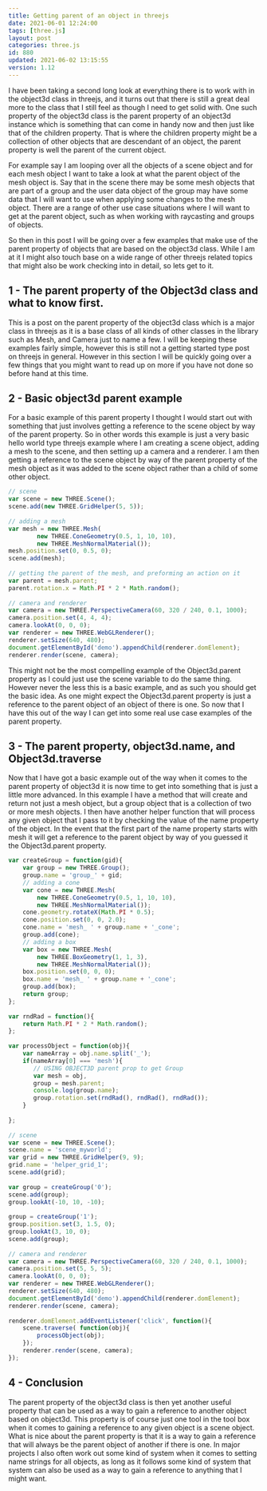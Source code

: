 ```yaml
---
title: Getting parent of an object in threejs
date: 2021-06-01 12:24:00
tags: [three.js]
layout: post
categories: three.js
id: 880
updated: 2021-06-02 13:15:55
version: 1.12
---
```


I have been taking a second long look at everything there is to work with in the object3d class in threejs, and it turns out that there is still a great deal more to the class that I still feel as though I need to get solid with. One such property of the object3d class is the parent property of an object3d instance which is something that can come in handy now and then just like that of the children property. That is where the children property might be a collection of other objects that are descendant of an object, the parent property is well the parent of the current object.

For example say I am looping over all the objects of a scene object and for each mesh object I want to take a look at what the parent object of the mesh object is. Say that in the scene there may be some mesh objects that are part of a group and the user data object of the group may have some data that I will want to use when applying some changes to the mesh object. There are a range of other use case situations where I will want to get at the parent object, such as when working with raycasting and groups of objects.

So then in this post I will be going over a few examples that make use of the parent property of objects that are based on the object3d class. While I am at it I might also touch base on a wide range of other threejs related topics that might also be work checking into in detail, so lets get to it.

<!-- more -->

## 1 - The parent property of the Object3d class and what to know first.

This is a post on the parent property of the object3d class which is a major class in threejs as it is a base class of all kinds of other classes in the library such as Mesh, and Camera just to name a few. I will be keeping these examples fairly simple, however this is still not a getting started type post on threejs in general. However in this section I will be quickly going over a few things that you might want to read up on more if you have not done so before hand at this time.

## 2 - Basic object3d parent example

For a basic example of this parent property I thought I would start out with something that just involves getting a reference to the scene object by way of the parent property. So in other words this example is just a very basic hello world type threejs example where I am creating a scene object, adding a mesh to the scene, and then setting up a camera and a renderer. I am then getting a reference to the scene object by way of the parent property of the mesh object as it was added to the scene object rather than a child of some other object.



```js
// scene
var scene = new THREE.Scene();
scene.add(new THREE.GridHelper(5, 5));
 
// adding a mesh
var mesh = new THREE.Mesh(
        new THREE.ConeGeometry(0.5, 1, 10, 10),
        new THREE.MeshNormalMaterial());
mesh.position.set(0, 0.5, 0);
scene.add(mesh);
 
// getting the parent of the mesh, and preforming an action on it
var parent = mesh.parent;
parent.rotation.x = Math.PI * 2 * Math.random();
 
// camera and renderer
var camera = new THREE.PerspectiveCamera(60, 320 / 240, 0.1, 1000);
camera.position.set(4, 4, 4);
camera.lookAt(0, 0, 0);
var renderer = new THREE.WebGLRenderer();
renderer.setSize(640, 480);
document.getElementById('demo').appendChild(renderer.domElement);
renderer.render(scene, camera);
```

This might not be the most compelling example of the Object3d.parent property as I could just use the scene variable to do the same thing. However never the less this is a basic example, and as such you should get the basic idea. As one might expect the Object3d.parent property is just a reference to the parent object of an object of there is one. So now that I have this out of the way I can get into some real use case examples of the parent property.

## 3 - The parent property, object3d.name, and Object3d.traverse

Now that I have got a basic example out of the way when it comes to the parent property of object3d it is now time to get into something that is just a little more advanced. In this example I have a method that will create and return not just a mesh object, but a group object that is a collection of two or more mesh objects. I then have another helper function that will process any given object that I pass to it by checking the value of the name property of the object. In the event that the first part of the name property starts with mesh it will get a reference to the parent object by way of you guessed it the Object3d.parent property.

```js
var createGroup = function(gid){
    var group = new THREE.Group();
    group.name = 'group_' + gid;
    // adding a cone
    var cone = new THREE.Mesh(
        new THREE.ConeGeometry(0.5, 1, 10, 10),
        new THREE.MeshNormalMaterial());
    cone.geometry.rotateX(Math.PI * 0.5);
    cone.position.set(0, 0, 2.0);
    cone.name = 'mesh_ ' + group.name + '_cone';
    group.add(cone);
    // adding a box
    var box = new THREE.Mesh(
        new THREE.BoxGeometry(1, 1, 3),
        new THREE.MeshNormalMaterial());
    box.position.set(0, 0, 0);
    box.name = 'mesh_ ' + group.name + '_cone';
    group.add(box);  
    return group;
};
 
var rndRad = function(){
    return Math.PI * 2 * Math.random();
};
 
var processObject = function(obj){
    var nameArray = obj.name.split('_');
    if(nameArray[0] === 'mesh'){
       // USING OBJECT3D parent prop to get Group
       var mesh = obj,
       group = mesh.parent;
       console.log(group.name);
       group.rotation.set(rndRad(), rndRad(), rndRad());
    }
 
};
 
// scene
var scene = new THREE.Scene();
scene.name = 'scene_myworld';
var grid = new THREE.GridHelper(9, 9);
grid.name = 'helper_grid_1';
scene.add(grid);
 
var group = createGroup('0');
scene.add(group);
group.lookAt(-10, 10, -10);
 
group = createGroup('1');
group.position.set(3, 1.5, 0);
group.lookAt(3, 10, 0);
scene.add(group);
 
// camera and renderer
var camera = new THREE.PerspectiveCamera(60, 320 / 240, 0.1, 1000);
camera.position.set(5, 5, 5);
camera.lookAt(0, 0, 0);
var renderer = new THREE.WebGLRenderer();
renderer.setSize(640, 480);
document.getElementById('demo').appendChild(renderer.domElement);
renderer.render(scene, camera);
 
renderer.domElement.addEventListener('click', function(){
    scene.traverse( function(obj){
        processObject(obj);
    });
    renderer.render(scene, camera);
});
```

## 4 - Conclusion

The parent property of the object3d class is then yet another useful property that can be used as a way to gain a reference to another object based on object3d. This property is of course just one tool in the tool box when it comes to gaining a reference to any given object is a scene object. What is nice about the parent property is that it is a way to gain a reference that will always be the parent object of another if there is one. In major projects I also often work out some kind of system when it comes to setting name strings for all objects, as long as it follows some kind of system that system can also be used as a way to gain a reference to anything that I might want.

